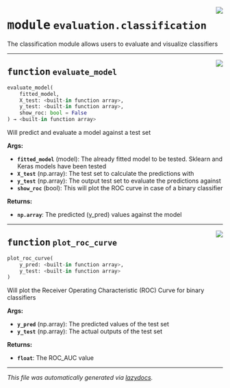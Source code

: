 <!-- markdownlint-disable -->

<a href="../../arcus/ml/evaluation/classification.py#L0"><img align="right" style="float:right;" src="https://img.shields.io/badge/-source-cccccc?style=flat-square"></a>

# <kbd>module</kbd> `evaluation.classification`
The classification module allows users to evaluate and visualize classifiers 


---

<a href="../../arcus/ml/evaluation/classification.py#L13"><img align="right" style="float:right;" src="https://img.shields.io/badge/-source-cccccc?style=flat-square"></a>

## <kbd>function</kbd> `evaluate_model`

```python
evaluate_model(
    fitted_model,
    X_test: <built-in function array>,
    y_test: <built-in function array>,
    show_roc: bool = False
) → <built-in function array>
```

Will predict and evaluate a model against a test set 



**Args:**
 
 - <b>`fitted_model`</b> (model):  The already fitted model to be tested.  Sklearn and Keras models have been tested 
 - <b>`X_test`</b> (np.array):  The test set to calculate the predictions with 
 - <b>`y_test`</b> (np.array):  The output test set to evaluate the predictions against 
 - <b>`show_roc`</b> (bool):  This will plot the ROC curve in case of a binary classifier 



**Returns:**
 
 - <b>`np.array`</b>:  The predicted (y_pred) values against the model 


---

<a href="../../arcus/ml/evaluation/classification.py#L40"><img align="right" style="float:right;" src="https://img.shields.io/badge/-source-cccccc?style=flat-square"></a>

## <kbd>function</kbd> `plot_roc_curve`

```python
plot_roc_curve(
    y_pred: <built-in function array>,
    y_test: <built-in function array>
)
```

Will plot the Receiver Operating Characteristic (ROC) Curve for binary classifiers 



**Args:**
 
 - <b>`y_pred`</b> (np.array):  The predicted values of the test set  
 - <b>`y_test`</b> (np.array):  The actual outputs of the test set 



**Returns:**
 
 - <b>`float`</b>:  The ROC_AUC value 




---

_This file was automatically generated via [lazydocs](https://github.com/ml-tooling/lazydocs)._
